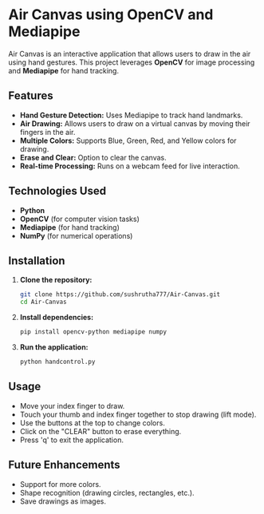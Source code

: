 # Air Canvas using OpenCV and Mediapipe

Air Canvas is an interactive application that allows users to draw in the air using hand gestures. This project leverages **OpenCV** for image processing and **Mediapipe** for hand tracking.

## Features
- **Hand Gesture Detection:** Uses Mediapipe to track hand landmarks.
- **Air Drawing:** Allows users to draw on a virtual canvas by moving their fingers in the air.
- **Multiple Colors:** Supports Blue, Green, Red, and Yellow colors for drawing.
- **Erase and Clear:** Option to clear the canvas.
- **Real-time Processing:** Runs on a webcam feed for live interaction.

## Technologies Used
- **Python**
- **OpenCV** (for computer vision tasks)
- **Mediapipe** (for hand tracking)
- **NumPy** (for numerical operations)

## Installation
1. **Clone the repository:**
   ```bash
   git clone https://github.com/sushrutha777/Air-Canvas.git
   cd Air-Canvas
2. **Install dependencies:**
   ```bash
   pip install opencv-python mediapipe numpy
3. **Run the application:**
   ```bash
   python handcontrol.py
## Usage
- Move your index finger to draw.
- Touch your thumb and index finger together to stop drawing (lift mode).
- Use the buttons at the top to change colors.
- Click on the "CLEAR" button to erase everything.
- Press 'q' to exit the application.
## Future Enhancements
- Support for more colors.
- Shape recognition (drawing circles, rectangles, etc.).
- Save drawings as images.
